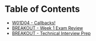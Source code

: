# Table of Contents

* [W01D04 - Callbacks!](/w01d04)
* [BREAKOUT - Week 1 Exam Review](/breakout-w1-exam)
* [BREAKOUT - Technical Interview Prep](/breakout-ti-prep)
